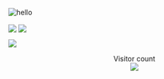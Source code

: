 ![hello](https://media.giphy.com/media/3ornk57KwDXf81rjWM/giphy.gif)

<img align="center" src="https://github-readme-stats-one-bice.vercel.app/api?username=gnahtcouq&count_private=true&theme=tokyonight&show_icons=true&include_all_commits=true&role=OWNER,ORGANIZATION_MEMBER,COLLABORATOR" />
<img align="center" src="https://github-readme-stats-one-bice.vercel.app/api/top-langs/?username=gnahtcouq&count_private=true&layout=compact&langs_count=8&theme=tokyonight&role=OWNER,COLLABORATOR" /></p>
<img align="center" src="https://github-readme-streak-stats.herokuapp.com/?user=gnahtcouq&count_private=true&theme=tokyonight" />

<p align="center"> 
  Visitor count<br>
  <img src="https://profile-counter.glitch.me/gnahtcouq/count.svg" />
</p>
